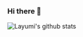 ### Hi there 👋

<!--
**layumi/layumi** is a ✨ _special_ ✨ repository because its `README.md` (this file) appears on your GitHub profile.

Here are some ideas to get you started:

- 🔭 I’m currently working on ...
- 🌱 I’m currently learning ...
- 👯 I’m looking to collaborate on ...
- 🤔 I’m looking for help with ...
- 💬 Ask me about ...
- 📫 How to reach me: ...
- 😄 Pronouns: ...
- ⚡ Fun fact: ...
-->


![Layumi's github stats](https://github-readme-stats.vercel.app/api?username=layumi&show_icons=true&count_private=true&hide=prs&theme=default_repocard)
